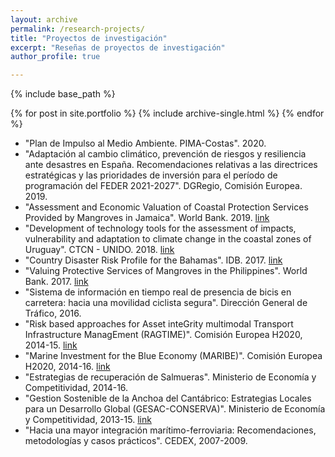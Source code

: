 ```yaml
---
layout: archive
permalink: /research-projects/
title: "Proyectos de investigación"
excerpt: "Reseñas de proyectos de investigación"
author_profile: true

---
```


{% include base_path %}


{% for post in site.portfolio %}
  {% include archive-single.html %}
{% endfor %}


* "Plan de Impulso al Medio Ambiente. PIMA-Costas". 2020.
* "Adaptación al cambio climático, prevención de riesgos y resiliencia ante desastres en España. Recomendaciones relativas a las directrices estratégicas y las prioridades de inversión para el período de programación del FEDER 2021-2027". DGRegio, Comisión Europea. 2019.
* "Assessment and Economic Valuation of Coastal Protection Services Provided by Mangroves in Jamaica". World Bank. 2019. [link](https://www.worldbank.org/en/region/lac/publication/forces-of-nature-coastal-resilience-benefits-of-mangroves-in-jamaica)
* "Development of technology tools for the assessment of impacts, vulnerability and adaptation to climate change in the coastal zones of Uruguay". CTCN - UNIDO. 2018. [link](https://www.ctc-n.org/technical-assistance/projects/development-technology-tools-assessment-impacts-vulnerability-and)
* "Country Disaster Risk Profile for the Bahamas". IDB. 2017. [link](http://dx.doi.org/10.18235/0002798)
* "Valuing Protective Services of Mangroves in the Philippines". World Bank. 2017. [link](https://saul-torres.github.io/publication/2017-07-01-world-mangroves)
* "Sistema de información en tiempo real de presencia de bicis en carretera: hacia una movilidad ciclista segura". Dirección General de Tráfico, 2016.
* "Risk based approaches for Asset inteGrity multimodal Transport Infrastructure ManagEment (RAGTIME)". Comisión Europea H2020, 2014-15. [link](http://ragtime-asset.eu/)
* "Marine Investment for the Blue Economy (MARIBE)". Comisión Europea H2020, 2014-16. [link](http://www.maribe.eu/)
* "Estrategias de recuperación de Salmueras". Ministerio de Economía y Competitividad, 2014-16.
* "Gestion Sostenible de la Anchoa del Cantábrico: Estrategias Locales para un Desarrollo Global (GESAC-CONSERVA)". Ministerio de Economía y Competitividad, 2013-15. [link](http://www.conama11.vsf.es/conama10/download/files/conama2014/CT%202014/Paneles/1896711620_panel.pdf)
* "Hacia una mayor integración marítimo-ferroviaria: Recomendaciones, metodologías y casos prácticos". CEDEX, 2007-2009. 
